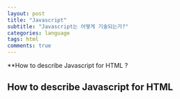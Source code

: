 ```yaml
---
layout: post
title: "Javascript"
subtitle: "Javascript는 어떻게 기술되는가?"
categories: language
tags: html
comments: true
---
```


**How to describe Javascript for HTML ?

## How to describe Javascript for HTML


